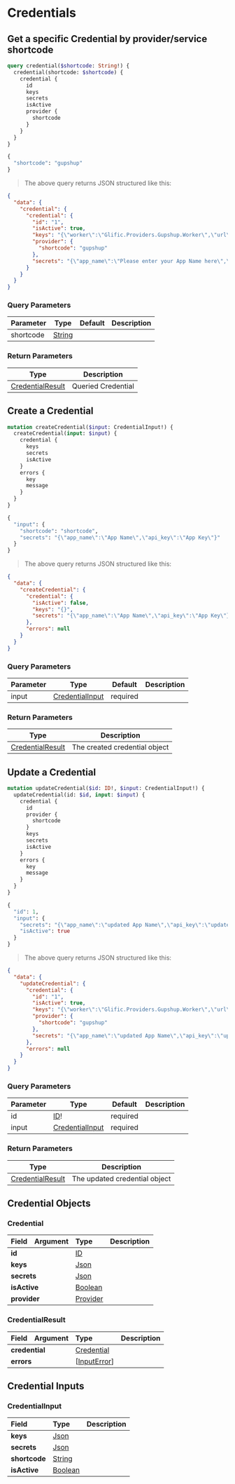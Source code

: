 # Credentials

## Get a specific Credential by provider/service shortcode

```graphql
query credential($shortcode: String!) {
  credential(shortcode: $shortcode) {
    credential {
      id
      keys
      secrets
      isActive
      provider {
        shortcode
      }
    }
  }
}

{
  "shortcode": "gupshup"
}
```

> The above query returns JSON structured like this:

```json
{
  "data": {
    "credential": {
      "credential": {
        "id": "1",
        "isActive": true,
        "keys": "{\"worker\":\"Glific.Providers.Gupshup.Worker\",\"url\":\"https://gupshup.io/\",\"handler\":\"Glific.Providers.Gupshup.Message\",\"api_end_point\":\"https://api.gupshup.io/sm/api/v1\"}",
        "provider": {
          "shortcode": "gupshup"
        },
        "secrets": "{\"app_name\":\"Please enter your App Name here\",\"api_key\":\"Please enter your key here\"}"
      }
    }
  }
}
```

### Query Parameters

Parameter | Type | Default | Description
--------- | ---- | ------- | -----------
shortcode | <a href="#string">String</a> ||

### Return Parameters
Type | Description
| ---- | -----------
<a href="#credentialresult">CredentialResult</a> | Queried Credential

## Create a Credential

```graphql
mutation createCredential($input: CredentialInput!) {
  createCredential(input: $input) {
    credential {
      keys
      secrets
      isActive
    }
    errors {
      key
      message
    }
  }
}

{
  "input": {
    "shortcode": "shortcode",
    "secrets": "{\"app_name\":\"App Name\",\"api_key\":\"App Key\"}"
  }
}
```

> The above query returns JSON structured like this:

```json
{
  "data": {
    "createCredential": {
      "credential": {
        "isActive": false,
        "keys": "{}",
        "secrets": "{\"app_name\":\"App Name\",\"api_key\":\"App Key\"}"
      },
      "errors": null
    }
  }
}
```

### Query Parameters

Parameter | Type | Default | Description
--------- | ---- | ------- | -----------
input | <a href="#credentialinput">CredentialInput</a> | required ||

### Return Parameters
Type | Description
| ---- | -----------
<a href="#credentialresult">CredentialResult</a> | The created credential object

## Update a Credential

```graphql
mutation updateCredential($id: ID!, $input: CredentialInput!) {
  updateCredential(id: $id, input: $input) {
    credential {
      id
      provider {
        shortcode
      }
      keys
      secrets
      isActive
    }
    errors {
      key
      message
    }
  }
}

{
  "id": 1,
  "input": {
    "secrets": "{\"app_name\":\"updated App Name\",\"api_key\":\"updated app key\"}",
    "isActive": true
  }
}
```

> The above query returns JSON structured like this:

```json
{
  "data": {
    "updateCredential": {
      "credential": {
        "id": "1",
        "isActive": true,
        "keys": "{\"worker\":\"Glific.Providers.Gupshup.Worker\",\"url\":\"https://gupshup.io/\",\"handler\":\"Glific.Providers.Gupshup.Message\",\"api_end_point\":\"https://api.gupshup.io/sm/api/v1\"}",
        "provider": {
          "shortcode": "gupshup"
        },
        "secrets": "{\"app_name\":\"updated App Name\",\"api_key\":\"updated app key\"}"
      },
      "errors": null
    }
  }
}
```

### Query Parameters

Parameter | Type | Default | Description
--------- | ---- | ------- | -----------
id | <a href="#id">ID</a>! | required ||
input | <a href="#credentialinput">CredentialInput</a> | required ||

### Return Parameters
Type | Description
| ---- | -----------
<a href="#credentialresult">CredentialResult</a> | The updated credential object


## Credential Objects

### Credential

<table>
<thead>
<tr>
<th align="left">Field</th>
<th align="right">Argument</th>
<th align="left">Type</th>
<th align="left">Description</th>
</tr>
</thead>
<tbody>
<tr>
<td colspan="2" valign="top"><strong>id</strong></td>
<td valign="top"><a href="#id">ID</a></td>
<td></td>
</tr>
<tr>
<td colspan="2" valign="top"><strong>keys</strong></td>
<td valign="top"><a href="#json">Json</a></td>
<td></td>
</tr>
<tr>
<td colspan="2" valign="top"><strong>secrets</strong></td>
<td valign="top"><a href="#json">Json</a></td>
<td></td>
</tr>
<tr>
<td colspan="2" valign="top"><strong>isActive</strong></td>
<td valign="top"><a href="#boolean">Boolean</a></td>
<td></td>
</tr>
<tr>
<td colspan="2" valign="top"><strong>provider</strong></td>
<td valign="top"><a href="#provider">Provider</a></td>
<td></td>
</tr>
</tbody>
</table>

### CredentialResult

<table>
<thead>
<tr>
<th align="left">Field</th>
<th align="right">Argument</th>
<th align="left">Type</th>
<th align="left">Description</th>
</tr>
</thead>
<tbody>
<tr>
<td colspan="2" valign="top"><strong>credential</strong></td>
<td valign="top"><a href="#credential">Credential</a></td>
<td></td>
</tr>
<tr>
<td colspan="2" valign="top"><strong>errors</strong></td>
<td valign="top">[<a href="#inputerror">InputError</a>]</td>
<td></td>
</tr>
</tbody>
</table>

## Credential Inputs ##

### CredentialInput

<table>
<thead>
<tr>
<th colspan="2" align="left">Field</th>
<th align="left">Type</th>
<th align="left">Description</th>
</tr>
</thead>
<tbody>
<tr>
<td colspan="2" valign="top"><strong>keys</strong></td>
<td valign="top"><a href="#json">Json</a></td>
<td></td>
</tr>
<tr>
<td colspan="2" valign="top"><strong>secrets</strong></td>
<td valign="top"><a href="#json">Json</a></td>
<td></td>
</tr>
<tr>
<td colspan="2" valign="top"><strong>shortcode</strong></td>
<td valign="top"><a href="#string">String</a></td>
<td></td>
</tr>
<tr>
<td colspan="2" valign="top"><strong>isActive</strong></td>
<td valign="top"><a href="#boolean">Boolean</a></td>
<td></td>
</tr>
</tbody>
</table>
